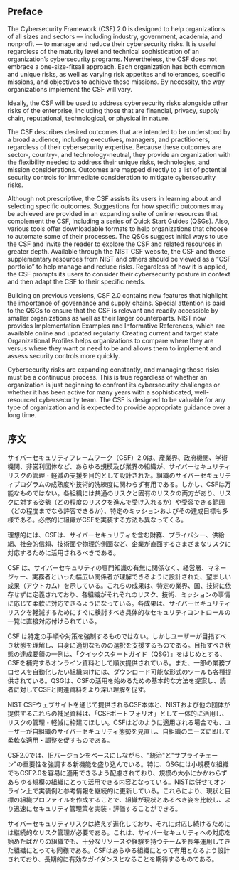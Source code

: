 ## Preface
The Cybersecurity Framework (CSF) 2.0 is designed to help organizations of all sizes and sectors — including industry, government, academia, and nonprofit — to manage and reduce their cybersecurity risks. It is useful regardless of the maturity level and technical sophistication of an organization’s cybersecurity programs. Nevertheless, the CSF does not embrace a one-size-fitsall approach. Each organization has both common and unique risks, as well as varying risk appetites and tolerances, specific missions, and objectives to achieve those missions. By necessity, the way organizations implement the CSF will vary.  

Ideally, the CSF will be used to address cybersecurity risks alongside other risks of the enterprise, including those that are financial, privacy, supply chain, reputational, technological, or physical in nature.  

The CSF describes desired outcomes that are intended to be understood by a broad audience, including executives, managers, and practitioners, regardless of their cybersecurity expertise. Because these outcomes are sector-, country-, and technology-neutral, they provide an organization with the flexibility needed to address their unique risks, technologies, and mission considerations. Outcomes are mapped directly to a list of potential security controls for immediate consideration to mitigate cybersecurity risks.

Although not prescriptive, the CSF assists its users in learning about and selecting specific outcomes. Suggestions for how specific outcomes may be achieved are provided in an expanding suite of online resources that complement the CSF, including a series of Quick Start Guides (QSGs). Also, various tools offer downloadable formats to help organizations that choose to automate some of their processes. The QSGs suggest initial ways to use the CSF and invite the reader to explore the CSF and related resources in greater depth. Available through the NIST CSF website, the CSF and these supplementary resources from NIST and others should be viewed as a “CSF portfolio” to help manage and reduce risks. Regardless of how it is applied, the CSF prompts its users to consider their cybersecurity posture in context and then adapt the CSF to their specific needs.

Building on previous versions, CSF 2.0 contains new features that highlight the importance of governance and supply chains. Special attention is paid to the QSGs to ensure that the CSF is relevant and readily accessible by smaller organizations as well as their larger counterparts. NIST now provides Implementation Examples and Informative References, which are available online and updated regularly. Creating current and target state Organizational Profiles helps organizations to compare where they are versus where they want or need to be and allows them to implement and assess security controls more quickly.

Cybersecurity risks are expanding constantly, and managing those risks must be a continuous process. This is true regardless of whether an organization is just beginning to confront its cybersecurity challenges or whether it has been active for many years with a sophisticated, well-resourced cybersecurity team. The CSF is designed to be valuable for any type of organization and is expected to provide appropriate guidance over a long time.  

## 序文
サイバーセキュリティフレームワーク（CSF）2.0は、産業界、政府機関、学術機関、非営利団体など、あらゆる規模及び業界の組織が、サイバーセキュリティリスクの管理・軽減の支援を目的として設計された。組織のサイバーセキュリティプログラムの成熟度や技術的洗練度に関わらず有用である。しかし、CSFは万能なものではない。各組織には共通のリスクと固有のリスクの両方があり、リスクに対する姿勢（どの程度のリスクを進んで受け入れるか）や受容できる範囲（どの程度までなら許容できるか）、特定のミッションおよびその達成目標も多様である。必然的に組織がCSFを実装する方法も異なってくる。

理想的には、CSFは、サイバーセキュリティを含む財務、プライバシー、供給網、社会的信頼、技術面や物理的側面など、企業が直面するさまざまなリスクに対応するために活用されるべきである。

CSF は、サイバーセキュリティの専門知識の有無に関係なく、経営層、マネージャー、実務者といった幅広い関係者が理解できるように設計された、望ましい成果（アウトカム）を示している。これらの成果は、特定の業界、国、技術に依存せずに定義されており、各組織がそれぞれのリスク、技術、ミッションの事情に応じて柔軟に対応できるようになっている。各成果は、サイバーセキュリティリスクを軽減するためにすぐに検討すべき具体的なセキュリティコントロールの一覧に直接対応付けられている。

CSF は特定の手順や対策を強制するものではない。しかしユーザーが目指すべき状態を理解し、自身に適切なものの選択を支援するものである。目指すべき状態の達成要領の一例は、「クイックスタートガイド（QSG）」をはじめとする、CSFを補完するオンライン資料として順次提供されている。また、一部の業務プロセスを自動化したい組織向けには、ダウンロード可能な形式のツールも各種提供されている。QSGは、CSFの活用を始めるための基本的な方法を提案し、読者に対してCSFと関連資料をより深い理解を促す。

NIST CSFウェブサイトを通じて提供されるCSF本体と、NISTおよび他の団体が提供するこれらの補足資料は、「CSFポートフォリオ」として一体的に活用し、リスクの管理・軽減に枠建てほしい。CSFはどのように適用される場合でも、ユーザーが自組織のサイバーセキュリティ態勢を見直し、自組織のニーズに即して柔軟な適用・調整を促すものである。

CSF2.0では、旧バージョンをベースにしながら、"統治"と"サプライチェーン"の重要性を強調する新機能を盛り込んでいる。特に、QSGには小規模な組織でもCSF2.0を容易に適用できるよう配慮されており、規模の大小にかかわらずあらゆる規模の組織にとって活用できる内容となっている。NISTは併せてオンライン上で実装例と参考情報を継続的に更新している。これらにより、現状と目標の組織プロファイルを作成することで、組織が現状とあるべき姿を比較し、より迅速にセキュリティ管理策を実装・評価することができる。

サイバーセキュリティリスクは絶えず進化しており、それに対応し続けるためには継続的なリスク管理が必要である。これは、サイバーセキュリティへの対応を始めたばかりの組織でも、十分なリソースや経験を持つチームを長年運用してきた組織にとっても同様である。CSFはあらゆる組織にとって有用となるよう設計されており、長期的に有効なガイダンスとなることを期待するものである。
